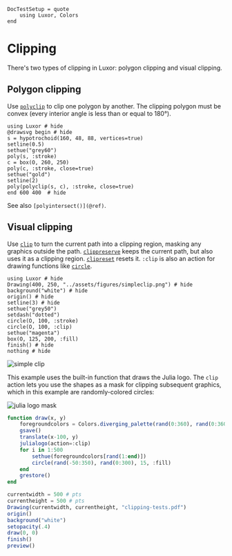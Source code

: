 ```@meta
DocTestSetup = quote
    using Luxor, Colors
end
```
# Clipping

There's two types of clipping in Luxor: polygon clipping and visual clipping.

## Polygon clipping

Use [`polyclip`](@ref) to clip one polygon by another. The clipping polygon must
be convex (every interior angle is less than or equal to 180°).

```@example
using Luxor # hide
@drawsvg begin # hide
s = hypotrochoid(160, 48, 88, vertices=true)
setline(0.5)
sethue("grey60")
poly(s, :stroke)
c = box(O, 260, 250)
poly(c, :stroke, close=true)
sethue("gold")
setline(2)
poly(polyclip(s, c), :stroke, close=true)
end 600 400  # hide
```

See also `[polyintersect()](@ref)`.

## Visual clipping

Use [`clip`](@ref) to turn the current path into a clipping region, masking any graphics outside the path. [`clippreserve`](@ref) keeps the current path, but also uses it as a clipping region. [`clipreset`](@ref) resets it. `:clip` is also an action for drawing functions like [`circle`](@ref).

```@example
using Luxor # hide
Drawing(400, 250, "../assets/figures/simpleclip.png") # hide
background("white") # hide
origin() # hide
setline(3) # hide
sethue("grey50")
setdash("dotted")
circle(O, 100, :stroke)
circle(O, 100, :clip)
sethue("magenta")
box(O, 125, 200, :fill)
finish() # hide
nothing # hide
```
![simple clip](../assets/figures/simpleclip.png)

This example uses the built-in function that draws the Julia logo. The `clip` action lets you use the shapes as a mask for clipping subsequent graphics, which in this example are randomly-colored circles:

![julia logo mask](../assets/figures/julia-logo-mask.png)

```julia
function draw(x, y)
    foregroundcolors = Colors.diverging_palette(rand(0:360), rand(0:360), 200, s = 0.99, b=0.8)
    gsave()
    translate(x-100, y)
    julialogo(action=:clip)
    for i in 1:500
        sethue(foregroundcolors[rand(1:end)])
        circle(rand(-50:350), rand(0:300), 15, :fill)
    end
    grestore()
end

currentwidth = 500 # pts
currentheight = 500 # pts
Drawing(currentwidth, currentheight, "clipping-tests.pdf")
origin()
background("white")
setopacity(.4)
draw(0, 0)
finish()
preview()
```
